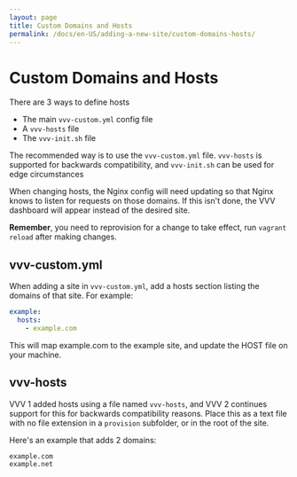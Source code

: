 ```yaml
---
layout: page
title: Custom Domains and Hosts
permalink: /docs/en-US/adding-a-new-site/custom-domains-hosts/
---
```


# Custom Domains and Hosts

There are 3 ways to define hosts

 - The main `vvv-custom.yml` config file
 - A `vvv-hosts` file
 - The `vvv-init.sh` file

The recommended way is to use the `vvv-custom.yml` file. `vvv-hosts` is supported for backwards compatibility, and `vvv-init.sh` can be used for edge circumstances

When changing hosts, the Nginx config will need updating so that Nginx knows to listen for requests on those domains. If this isn't done, the VVV dashboard will appear instead of the desired site.

**Remember**, you need to reprovision for a change to take effect, run `vagrant reload` after making changes.

## vvv-custom.yml

When adding a site in `vvv-custom.yml`, add a hosts section listing the domains of that site. For example:

```YAML
example:
  hosts:
    - example.com
```

This will map example.com to the example site, and update the HOST file on your machine.

## vvv-hosts

VVV 1 added hosts using a file named `vvv-hosts`, and VVV 2 continues support for this for backwards compatibility reasons. Place this as a text file with no file extension in a `provision` subfolder, or in the root of the site.

Here's an example that adds 2 domains:

```
example.com
example.net
```
